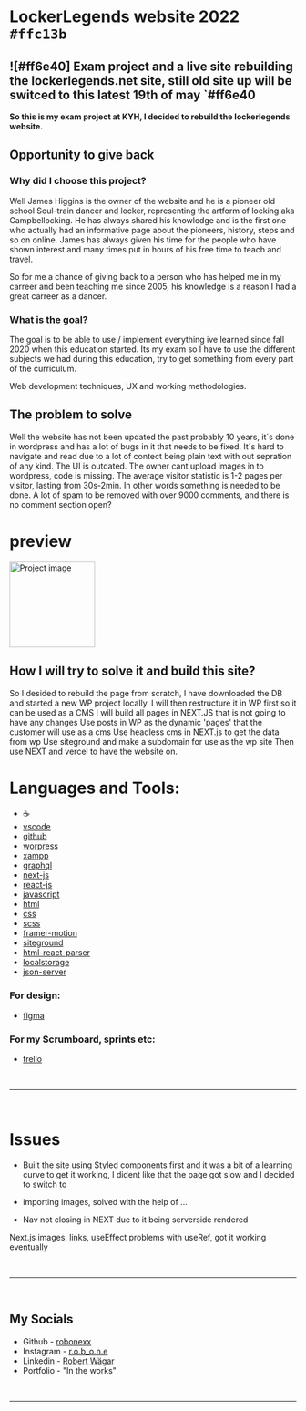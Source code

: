 #  LockerLegends website 2022 `#ffc13b`

## ![#ff6e40] Exam project and a live site rebuilding the lockerlegends.net site, still old site up will be switced to this latest 19th of may `#ff6e40

**So this is my exam project at KYH, I decided to rebuild the lockerlegends website.**

## Opportunity to give back

### Why did I choose this project?

Well James Higgins is the owner of the website and he is a pioneer old school Soul-train dancer and locker, representing the artform of locking aka Campbellocking.
He has always shared his knowledge and is the first one who actually had an informative page about the pioneers, history, steps and so on online.
James has always given his time for the people who have shown interest and many times put in hours of his free time to teach and travel.

So for me a chance of giving back to a person who has helped me in my carreer and been teaching me since 2005, his knowledge is a reason I had a great carreer as a dancer. 

### What is the goal?

The goal is to be able to use / implement everything ive learned since fall 2020 when this education started. 
Its my exam so I have to use the different subjects we had during this education, try to get something from every part of the curriculum.

Web development techniques, UX and working methodologies.

## The problem to solve

Well the website has not been updated the past probably 10 years, it´s done in wordpress and has a lot of bugs in it that needs to be fixed.
It´s hard to navigate and read due to a lot of contect being plain text with out sepration of any kind. 
The UI is outdated. The owner cant upload images in to wordpress, code is missing. 
The average visitor statistic is 1-2 pages per visitor, lasting from 30s-2min. In other words something is needed to be done. 
A lot of spam to be removed with over 9000 comments, and there is no comment section open? 

# preview

<img src="/../../../../github/docs/db/blob/main/images/ll1.png" alt="Project image" width="150">

## How I will try to solve it and build this site?

So I desided to rebuild the page from scratch, I have downloaded the DB and started a new WP project locally. 
I will then restructure it in WP first so it can be used as a CMS
I will build all pages in NEXT.JS that is not going to have any changes
Use posts in WP as the dynamic 'pages' that the customer will use as a cms
Use headless cms in NEXT.js to get the data from wp
Use siteground and make a subdomain for use as the wp site
Then use NEXT and vercel to have the website on. 


# __Languages and Tools:__

- ☕
- [vscode]
- [github]
- [worpress]
- [xampp]
- [graphql]
- [next-js]
- [react-js]
- [javascript]
- [html]
- [css]
- [scss]
- [framer-motion]
- [siteground]
- [html-react-parser]
- [localstorage]
- [json-server]

### For design:
- [figma]

### For my Scrumboard, sprints etc:
- [trello]

</br>

---
</br>


# Issues

- Built the site using Styled components first and it was a bit of a learning curve to get it working,
I dident like that the page got slow and I decided to switch to 

- importing images, solved with the help of ... 

- Nav not closing in NEXT due to it being serverside rendered

Next.js images, links, useEffect problems with useRef, got it working eventually

</br>

--- 
</br>

## __My Socials__

- Github - [robonexx](https://github.com/robonexx)
- Instagram - [r.o.b_o.n.e](https://www.instagram.com/r.o.b_o.n.e/)
- Linkedin - [Robert Wägar](https://www.linkedin.com/in/robert-w%C3%A4gar-1b4661139/)
- Portfolio - "In the works"

</br>

--- 
</br>


[vscode]: https://code.visualstudio.com/
[github]: https://github.com/
[worpress]: https://wordpress.org/
[xampp]: https://www.apachefriends.org/index.html
[graphql]: https://graphql.org/
[next-js]: https://nextjs.org/
[react-js]: https://reactjs.org/ 
[javascript]: https://developer.mozilla.org/en-US/docs/Web/JavaScript
[html]: https://www.w3schools.com/html/
[css]: https://www.w3.org/Style/CSS/Overview.en.html
[scss]: https://sass-lang.com/documentation
[framer-motion]: https://www.framer.com/motion/
[siteground]: https://www.siteground.com/
[localstorage]: https://developer.mozilla.org/en-US/docs/Web/API/Window/localStorage
[json-server]: https://newbedev.com/javascript-how-to-install-json-server-in-vscode-code-example
[figma]: https://www.figma.com/
[trello]: https://trello.com/
[html-react-parser]: https://www.npmjs.com/package/html-react-parser